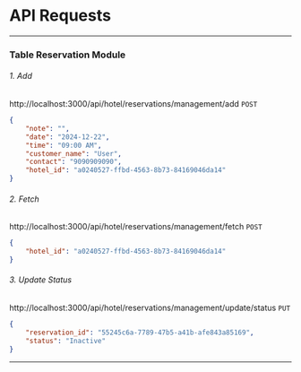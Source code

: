 
# API Requests

----------------------------------------------------------------------------------

### Table Reservation Module

###### 1. Add
http://localhost:3000/api/hotel/reservations/management/add
`POST`
```json
{
    "note": "",
    "date": "2024-12-22",
    "time": "09:00 AM",
    "customer_name": "User",
    "contact": "9090909090",
    "hotel_id": "a0240527-ffbd-4563-8b73-84169046da14"
}
```

###### 2. Fetch
http://localhost:3000/api/hotel/reservations/management/fetch
`POST`
```json
{
    "hotel_id": "a0240527-ffbd-4563-8b73-84169046da14"
}
```

###### 3. Update Status
http://localhost:3000/api/hotel/reservations/management/update/status
`PUT`
```json
{
    "reservation_id": "55245c6a-7789-47b5-a41b-afe843a85169",
    "status": "Inactive"
}
```
----------------------------------------------------------------------------------
